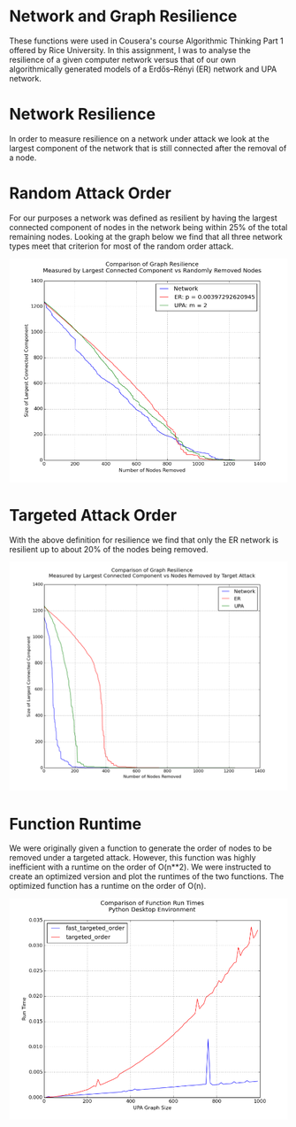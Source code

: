 # Network and Graph Resilience

These functions were used in Cousera's course Algorithmic Thinking Part 1 offered by Rice University. In this assignment, I was to analyse the resilience of a given computer network versus that of our own algorithmically generated models of a Erdős–Rényi (ER) network and UPA network.

# Network Resilience

In order to measure resilience on a network under attack we look at the largest component of the network that is still connected after the removal of a node.

# Random Attack Order

For our purposes a network was defined as resilient by having the largest connected component of nodes in the network being within 25% of the total remaining nodes. Looking at the graph below we find that all three network types meet that criterion for most of the random order attack.

![Plot of resilience under a random attack](https://raw.githubusercontent.com/znalbert/alg_think_mod_2/master/img/random_attack_resilience.png)

# Targeted Attack Order

With the above definition for resilience we find that only the ER network is resilient up to about 20% of the nodes being removed.

![Plot of resilience under a targeted attack](https://raw.githubusercontent.com/znalbert/alg_think_mod_2/master/img/targeted_attack_resilience.png)

# Function Runtime

We were originally given a function to generate the order of nodes to be removed under a targeted attack. However, this function was highly inefficient with a runtime on the order of O(n**2). We were instructed to create an optimized version and plot the runtimes of the two functions. The optimized function has a runtime on the order of O(n).

![Plot Runtimes of Unoptimized and Optimized Targeted Order Functions](https://raw.githubusercontent.com/znalbert/alg_think_mod_2/master/img/function_runtimes.png)
